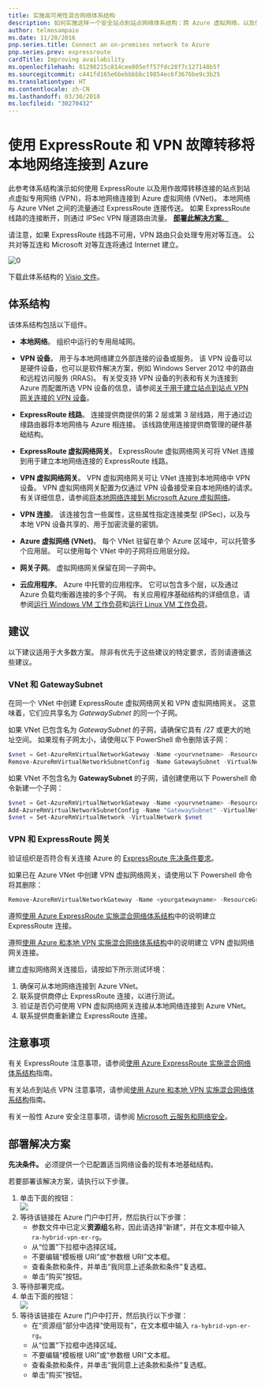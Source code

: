 ```yaml
---
title: 实施高可用性混合网络体系结构
description: 如何实施这样一个安全站点到站点网络体系结构：跨 Azure 虚拟网络，以及使用 ExpressRoute 和 VPN 网关故障转移建立连接的本地网络。
author: telmosampaio
ms.date: 11/28/2016
pnp.series.title: Connect an on-premises network to Azure
pnp.series.prev: expressroute
cardTitle: Improving availability
ms.openlocfilehash: 81298215c814cee805eff57fdc28f7c127148b5f
ms.sourcegitcommit: c441fd165e6bebbbbbc19854ec6f3676be9c3b25
ms.translationtype: HT
ms.contentlocale: zh-CN
ms.lasthandoff: 03/30/2018
ms.locfileid: "30270432"
---
```

# <a name="connect-an-on-premises-network-to-azure-using-expressroute-with-vpn-failover"></a>使用 ExpressRoute 和 VPN 故障转移将本地网络连接到 Azure

此参考体系结构演示如何使用 ExpressRoute 以及用作故障转移连接的站点到站点虚拟专用网络 (VPN)，将本地网络连接到 Azure 虚拟网络 (VNet)。 本地网络与 Azure VNet 之间的流量通过 ExpressRoute 连接传送。 如果 ExpressRoute 线路的连接断开，则通过 IPSec VPN 隧道路由流量。 [**部署此解决方案**。](#deploy-the-solution)

请注意，如果 ExpressRoute 线路不可用，VPN 路由只会处理专用对等互连。 公共对等互连和 Microsoft 对等互连将通过 Internet 建立。 

![[0]][0]

下载此体系结构的 [Visio 文件][visio-download]。

## <a name="architecture"></a>体系结构 

该体系结构包括以下组件。

* **本地网络**。 组织中运行的专用局域网。

* **VPN 设备**。 用于与本地网络建立外部连接的设备或服务。 该 VPN 设备可以是硬件设备，也可以是软件解决方案，例如 Windows Server 2012 中的路由和远程访问服务 (RRAS)。 有关受支持 VPN 设备的列表和有关为连接到 Azure 而配置所选 VPN 设备的信息，请参阅[关于用于建立站点到站点 VPN 网关连接的 VPN 设备][vpn-appliance]。

* **ExpressRoute 线路**。 连接提供商提供的第 2 层或第 3 层线路，用于通过边缘路由器将本地网络与 Azure 相连接。 该线路使用连接提供商管理的硬件基础结构。

* **ExpressRoute 虚拟网络网关**。 ExpressRoute 虚拟网络网关可将 VNet 连接到用于建立本地网络连接的 ExpressRoute 线路。

* **VPN 虚拟网络网关**。 VPN 虚拟网络网关可让 VNet 连接到本地网络中 VPN 设备。 VPN 虚拟网络网关配置为仅通过 VPN 设备接受来自本地网络的请求。 有关详细信息，请参阅[将本地网络连接到 Microsoft Azure 虚拟网络][connect-to-an-Azure-vnet]。

* **VPN 连接**。 该连接包含一些属性，这些属性指定连接类型 (IPSec)，以及与本地 VPN 设备共享的、用于加密流量的密钥。

* **Azure 虚拟网络 (VNet)**。 每个 VNet 驻留在单个 Azure 区域中，可以托管多个应用层。 可以使用每个 VNet 中的子网将应用层分段。

* **网关子网**。 虚拟网络网关保留在同一子网中。

* **云应用程序**。 Azure 中托管的应用程序。 它可以包含多个层，以及通过 Azure 负载均衡器连接的多个子网。 有关应用程序基础结构的详细信息，请参阅[运行 Windows VM 工作负荷][windows-vm-ra]和[运行 Linux VM 工作负荷][linux-vm-ra]。

## <a name="recommendations"></a>建议

以下建议适用于大多数方案。 除非有优先于这些建议的特定要求，否则请遵循这些建议。

### <a name="vnet-and-gatewaysubnet"></a>VNet 和 GatewaySubnet

在同一个 VNet 中创建 ExpressRoute 虚拟网络网关和 VPN 虚拟网络网关。 这意味着，它们应共享名为 *GatewaySubnet* 的同一个子网。

如果 VNet 已包含名为 *GatewaySubnet* 的子网，请确保它具有 /27 或更大的地址空间。 如果现有子网太小，请使用以下 PowerShell 命令删除该子网： 

```powershell
$vnet = Get-AzureRmVirtualNetworkGateway -Name <yourvnetname> -ResourceGroupName <yourresourcegroup>
Remove-AzureRmVirtualNetworkSubnetConfig -Name GatewaySubnet -VirtualNetwork $vnet
```

如果 VNet 不包含名为 **GatewaySubnet** 的子网，请创建使用以下 Powershell 命令新建一个子网：

```powershell
$vnet = Get-AzureRmVirtualNetworkGateway -Name <yourvnetname> -ResourceGroupName <yourresourcegroup>
Add-AzureRmVirtualNetworkSubnetConfig -Name "GatewaySubnet" -VirtualNetwork $vnet -AddressPrefix "10.200.255.224/27"
$vnet = Set-AzureRmVirtualNetwork -VirtualNetwork $vnet
```

### <a name="vpn-and-expressroute-gateways"></a>VPN 和 ExpressRoute 网关

验证组织是否符合有关连接 Azure 的 [ExpressRoute 先决条件要求][expressroute-prereq]。

如果已在 Azure VNet 中创建 VPN 虚拟网络网关，请使用以下 Powershell 命令将其删除：

```powershell
Remove-AzureRmVirtualNetworkGateway -Name <yourgatewayname> -ResourceGroupName <yourresourcegroup>
```

遵照[使用 Azure ExpressRoute 实施混合网络体系结构][implementing-expressroute]中的说明建立 ExpressRoute 连接。

遵照[使用 Azure 和本地 VPN 实施混合网络体系结构][implementing-vpn]中的说明建立 VPN 虚拟网络网关连接。

建立虚拟网络网关连接后，请按如下所示测试环境：

1. 确保可从本地网络连接到 Azure VNet。
2. 联系提供商停止 ExpressRoute 连接，以进行测试。
3. 验证是否仍可使用 VPN 虚拟网络网关连接从本地网络连接到 Azure VNet。
4. 联系提供商重新建立 ExpressRoute 连接。

## <a name="considerations"></a>注意事项

有关 ExpressRoute 注意事项，请参阅[使用 Azure ExpressRoute 实施混合网络体系结构][guidance-expressroute]指南。

有关站点到站点 VPN 注意事项，请参阅[使用 Azure 和本地 VPN 实施混合网络体系结构][guidance-vpn]指南。

有关一般性 Azure 安全注意事项，请参阅 [Microsoft 云服务和网络安全][best-practices-security]。

## <a name="deploy-the-solution"></a>部署解决方案

**先决条件。** 必须提供一个已配置适当网络设备的现有本地基础结构。

若要部署该解决方案，请执行以下步骤。

1. 单击下面的按钮：<br><a href="https://portal.azure.com/#create/Microsoft.Template/uri/https%3A%2F%2Fraw.githubusercontent.com%2Fmspnp%2Freference-architectures%2Fmaster%2Fhybrid-networking%2Fexpressroute-vpn-failover%2Fazuredeploy.json" target="_blank"><img src="http://azuredeploy.net/deploybutton.png"/></a>
2. 等待该链接在 Azure 门户中打开，然后执行以下步骤：   
   * 参数文件中已定义**资源组**名称，因此请选择“新建”，并在文本框中输入 `ra-hybrid-vpn-er-rg`。
   * 从“位置”下拉框中选择区域。
   * 不要编辑“模板根 URI”或“参数根 URI”文本框。
   * 查看条款和条件，并单击“我同意上述条款和条件”复选框。
   * 单击“购买”按钮。
3. 等待部署完成。
4. 单击下面的按钮：<br><a href="https://portal.azure.com/#create/Microsoft.Template/uri/https%3A%2F%2Fraw.githubusercontent.com%2Fmspnp%2Freference-architectures%2Fmaster%2Fhybrid-networking%2Fexpressroute-vpn-failover%2Fazuredeploy-expressRouteCircuit.json" target="_blank"><img src="http://azuredeploy.net/deploybutton.png"/></a>
5. 等待该链接在 Azure 门户中打开，然后执行以下步骤：
   * 在“资源组”部分中选择“使用现有”，在文本框中输入 `ra-hybrid-vpn-er-rg`。
   * 从“位置”下拉框中选择区域。
   * 不要编辑“模板根 URI”或“参数根 URI”文本框。
   * 查看条款和条件，并单击“我同意上述条款和条件”复选框。
   * 单击“购买”按钮。

<!-- links -->

[windows-vm-ra]: ../virtual-machines-windows/index.md
[linux-vm-ra]: ../virtual-machines-linux/index.md


[resource-manager-overview]: /azure/azure-resource-manager/resource-group-overview
[vpn-appliance]: /azure/vpn-gateway/vpn-gateway-about-vpn-devices
[azure-vpn-gateway]: /azure/vpn-gateway/vpn-gateway-about-vpngateways
[connect-to-an-Azure-vnet]: https://technet.microsoft.com/library/dn786406.aspx
[expressroute-prereq]: /azure/expressroute/expressroute-prerequisites
[implementing-expressroute]: ./expressroute.md
[implementing-vpn]: ./vpn.md
[guidance-expressroute]: ./expressroute.md
[guidance-vpn]: ./vpn.md
[best-practices-security]: /azure/best-practices-network-security
[visio-download]: https://archcenter.blob.core.windows.net/cdn/hybrid-network-architectures.vsdx
[0]: ./images/expressroute-vpn-failover.png "使用 ExpressRoute 和 VPN 网关的高可用性混合网络体系结构"
